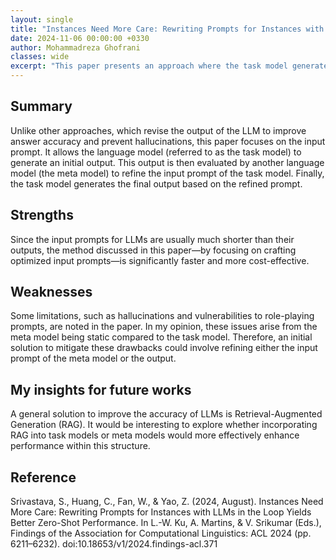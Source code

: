 ```yaml
---
layout: single
title: "Instances Need More Care: Rewriting Prompts for Instances with LLMs in the Loop Yields Better Zero-Shot Performance"
date: 2024-11-06 00:00:00 +0330
author: Mohammadreza Ghofrani
classes: wide
excerpt: "This paper presents an approach where the task model generates an initial output, which is refined by a meta model to improve the input prompt, resulting in a more accurate final output."
---
```


## Summary

Unlike other approaches, which revise the output of the LLM to improve answer accuracy and prevent hallucinations, this paper focuses on the input prompt. It allows the language model (referred to as the task model) to generate an initial output. This output is then evaluated by another language model (the meta model) to refine the input prompt of the task model. Finally, the task model generates the final output based on the refined prompt.

## Strengths

Since the input prompts for LLMs are usually much shorter than their outputs, the method discussed in this paper—by focusing on crafting optimized input prompts—is significantly faster and more cost-effective.

## Weaknesses

Some limitations, such as hallucinations and vulnerabilities to role-playing prompts, are noted in the paper. In my opinion, these issues arise from the meta model being static compared to the task model. Therefore, an initial solution to mitigate these drawbacks could involve refining either the input prompt of the meta model or the output.

## My insights for future works

A general solution to improve the accuracy of LLMs is Retrieval-Augmented Generation (RAG). It would be interesting to explore whether incorporating RAG into task models or meta models would more effectively enhance performance within this structure.

## Reference

Srivastava, S., Huang, C., Fan, W., & Yao, Z. (2024, August). Instances Need More Care: Rewriting Prompts for Instances with LLMs in the Loop Yields Better Zero-Shot Performance. In L.-W. Ku, A. Martins, & V. Srikumar (Eds.), Findings of the Association for Computational Linguistics: ACL 2024 (pp. 6211–6232). doi:10.18653/v1/2024.findings-acl.371